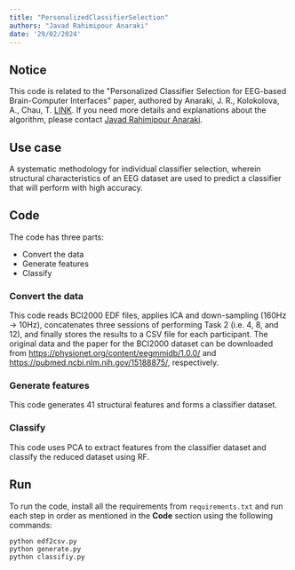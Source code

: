 ```yaml
---
title: "PersonalizedClassifierSelection"
authors: "Javad Rahimipour Anaraki"
date: '29/02/2024'
---
```


## Notice
This code is related to the "Personalized Classifier Selection for EEG-based Brain-Computer Interfaces" paper, authored by Anaraki, J. R., Kolokolova, A., Chau, T. [LINK](). If you need more details and explanations about the algorithm, please contact [Javad Rahimipour Anaraki]([http://individual.utoronto.ca/jrahimipour/](https://jranaraki.github.io/)).

## Use case
A systematic methodology for individual classifier selection, wherein structural characteristics of an EEG dataset are used to predict a classifier that will perform with high accuracy.

## Code
The code has three parts:
  - Convert the data
  - Generate features
  - Classify

### Convert the data
This code reads BCI2000 EDF files, applies ICA and down-sampling (160Hz -> 10Hz), concatenates three sessions of performing Task 2 (i.e. 4, 8, and 12), and finally stores the results to a CSV file for each participant. The original data and the paper for the BCI2000 dataset can be downloaded from https://physionet.org/content/eegmmidb/1.0.0/ and https://pubmed.ncbi.nlm.nih.gov/15188875/, respectively.

### Generate features
This code generates 41 structural features and forms a classifier dataset.

### Classify
This code uses PCA to extract features from the classifier dataset and classify the reduced dataset using RF.

## Run
To run the code, install all the requirements from `requirements.txt` and run each step in order as mentioned in the **Code** section using the following commands:
```
python edf2csv.py
python generate.py
python classifiy.py
```
